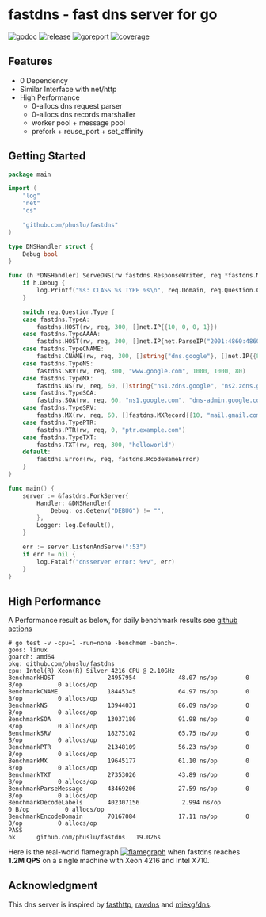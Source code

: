 # fastdns - fast dns server for go

[![godoc][godoc-img]][godoc]
[![release][release-img]][release]
[![goreport][goreport-img]][goreport]
[![coverage][coverage-img]][coverage]


## Features

* 0 Dependency
* Similar Interface with net/http
* High Performance
    - 0-allocs dns request parser
    - 0-allocs dns records marshaller
    - worker pool + message pool
    - prefork + reuse_port + set_affinity


## Getting Started

```go
package main

import (
	"log"
	"net"
	"os"

	"github.com/phuslu/fastdns"
)

type DNSHandler struct {
	Debug bool
}

func (h *DNSHandler) ServeDNS(rw fastdns.ResponseWriter, req *fastdns.Message) {
	if h.Debug {
		log.Printf("%s: CLASS %s TYPE %s\n", req.Domain, req.Question.Class, req.Question.Type)
	}

	switch req.Question.Type {
	case fastdns.TypeA:
		fastdns.HOST(rw, req, 300, []net.IP{{10, 0, 0, 1}})
	case fastdns.TypeAAAA:
		fastdns.HOST(rw, req, 300, []net.IP{net.ParseIP("2001:4860:4860::8888")})
	case fastdns.TypeCNAME:
		fastdns.CNAME(rw, req, 300, []string{"dns.google"}, []net.IP{{8, 8, 8, 8}, {8, 8, 4, 4}})
	case fastdns.TypeNS:
		fastdns.SRV(rw, req, 300, "www.google.com", 1000, 1000, 80)
	case fastdns.TypeMX:
		fastdns.NS(rw, req, 60, []string{"ns1.zdns.google", "ns2.zdns.google"})
	case fastdns.TypeSOA:
		fastdns.SOA(rw, req, 60, "ns1.google.com", "dns-admin.google.com", 42, 900, 900, 1800, 60)
	case fastdns.TypeSRV:
		fastdns.MX(rw, req, 60, []fastdns.MXRecord{{10, "mail.gmail.com"}, {20, "smtp.gmail.com"}})
	case fastdns.TypePTR:
		fastdns.PTR(rw, req, 0, "ptr.example.com")
	case fastdns.TypeTXT:
		fastdns.TXT(rw, req, 300, "helloworld")
	default:
		fastdns.Error(rw, req, fastdns.RcodeNameError)
	}
}

func main() {
	server := &fastdns.ForkServer{
		Handler: &DNSHandler{
			Debug: os.Getenv("DEBUG") != "",
		},
		Logger: log.Default(),
	}

	err := server.ListenAndServe(":53")
	if err != nil {
		log.Fatalf("dnsserver error: %+v", err)
	}
}
```

## High Performance

A Performance result as below, for daily benchmark results see [github actions][benchmark]
```
# go test -v -cpu=1 -run=none -benchmem -bench=.
goos: linux
goarch: amd64
pkg: github.com/phuslu/fastdns
cpu: Intel(R) Xeon(R) Silver 4216 CPU @ 2.10GHz
BenchmarkHOST              	24957954	        48.07 ns/op	       0 B/op	       0 allocs/op
BenchmarkCNAME             	18445345	        64.97 ns/op	       0 B/op	       0 allocs/op
BenchmarkNS                	13944031	        86.09 ns/op	       0 B/op	       0 allocs/op
BenchmarkSOA               	13037180	        91.98 ns/op	       0 B/op	       0 allocs/op
BenchmarkSRV               	18275102	        65.75 ns/op	       0 B/op	       0 allocs/op
BenchmarkPTR               	21348109	        56.23 ns/op	       0 B/op	       0 allocs/op
BenchmarkMX                	19645177	        61.10 ns/op	       0 B/op	       0 allocs/op
BenchmarkTXT               	27353026	        43.89 ns/op	       0 B/op	       0 allocs/op
BenchmarkParseMessage      	43469206	        27.59 ns/op	       0 B/op	       0 allocs/op
BenchmarkDecodeLabels      	402307156	         2.994 ns/op	       0 B/op	       0 allocs/op
BenchmarkEncodeDomain      	70167084	        17.11 ns/op	       0 B/op	       0 allocs/op
PASS
ok  	github.com/phuslu/fastdns	19.026s
```

Here is the real-world flamegraph [![flamegraph][flamegraph]][flamegraph] when fastdns reaches **1.2M QPS** on a single machine with Xeon 4216 and Intel X710.

## Acknowledgment
This dns server is inspired by [fasthttp][fasthttp], [rawdns][rawdns] and [miekg/dns][miekg/dns].

[godoc-img]: http://img.shields.io/badge/godoc-reference-blue.svg
[godoc]: https://godoc.org/github.com/phuslu/fastdns
[release-img]: https://img.shields.io/github/v/tag/phuslu/fastdns?label=release
[release]: https://github.com/phuslu/fastdns/releases
[goreport-img]: https://goreportcard.com/badge/github.com/phuslu/fastdns
[goreport]: https://goreportcard.com/report/github.com/phuslu/fastdns
[coverage-img]: http://gocover.io/_badge/github.com/phuslu/fastdns
[coverage]: https://gocover.io/github.com/phuslu/fastdns
[benchmark]: https://github.com/phuslu/fastdns/actions?query=workflow%3Abenchmark
[flamegraph]: https://cdn.jsdelivr.net/gh/phuslu/fastdns@0.2.1/torch.svg
[fasthttp]: https://github.com/valyala/fasthttp
[rawdns]: https://github.com/cirocosta/rawdns
[miekg/dns]: https://github.com/miekg/dns
